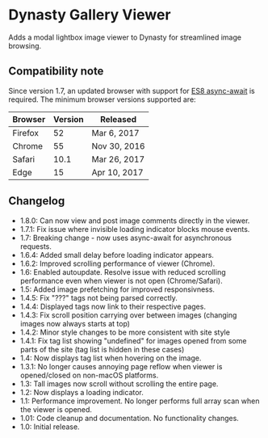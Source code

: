 # Dynasty Gallery Viewer

Adds a modal lightbox image viewer to Dynasty for streamlined image browsing.

## Compatibility note
Since version 1.7, an updated browser with support for [ES8 async-await](https://caniuse.com/#feat=async-functions) is required. The minimum browser versions supported are:

| Browser | Version | Released |
|----|----|----|
| Firefox | 52 | Mar 6, 2017 |
| Chrome | 55 | Nov 30, 2016 |
| Safari | 10.1 | Mar 26, 2017 |
| Edge | 15 | Apr 10, 2017 |

## Changelog
* 1.8.0: Can now view and post image comments directly in the viewer.
* 1.7.1: Fix issue where invisible loading indicator blocks mouse events.
* 1.7: Breaking change - now uses async-await for asynchronous requests.
* 1.6.4: Added small delay before loading indicator appears.
* 1.6.2: Improved scrolling performance of viewer (Chrome).
* 1.6: Enabled autoupdate. Resolve issue with reduced scrolling performance even when viewer is not open (Chrome/Safari).
* 1.5: Added image prefetching for improved responsivness.
* 1.4.5: Fix "???" tags not being parsed correctly.
* 1.4.4: Displayed tags now link to their respective pages.
* 1.4.3: Fix scroll position carrying over between images (changing images now always starts at top)
* 1.4.2: Minor style changes to be more consistent with site style
* 1.4.1: Fix tag list showing "undefined" for images opened from some parts of the site (tag list is hidden in these cases)
* 1.4: Now displays tag list when hovering on the image.
* 1.3.1: No longer causes annoying page reflow when viewer is opened/closed on non-macOS platforms.
* 1.3: Tall images now scroll without scrolling the entire page.
* 1.2: Now displays a loading indicator.
* 1.1: Performance improvement. No longer performs full array scan when the viewer is opened.
* 1.01: Code cleanup and documentation. No functionality changes.
* 1.0: Initial release.